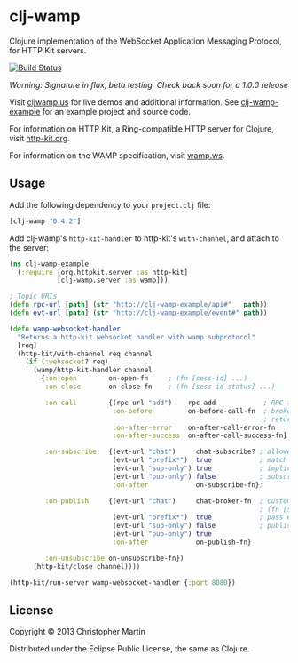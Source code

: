# clj-wamp

Clojure implementation of the WebSocket Application Messaging Protocol,
for HTTP Kit servers.

[![Build Status](https://travis-ci.org/cgmartin/clj-wamp.png?branch=master)](https://travis-ci.org/cgmartin/clj-wamp)

*Warning: Signature in flux, beta testing. Check back soon for a 1.0.0 release*

Visit [cljwamp.us](http://cljwamp.us) for live demos and additional information.
See [clj-wamp-example](https://github.com/cgmartin/clj-wamp-example) for an example project and source code.

For information on HTTP Kit, a Ring-compatible HTTP server for Clojure, visit [http-kit.org](http://http-kit.org/).

For information on the WAMP specification, visit [wamp.ws](http://wamp.ws).

## Usage

Add the following dependency to your `project.clj` file:
```clojure
[clj-wamp "0.4.2"]
```

Add clj-wamp's `http-kit-handler` to http-kit's `with-channel`, and attach to the server:

```clojure
(ns clj-wamp-example
  (:require [org.httpkit.server :as http-kit]
            [clj-wamp.server :as wamp]))

; Topic URIs
(defn rpc-url [path] (str "http://clj-wamp-example/api#"   path))
(defn evt-url [path] (str "http://clj-wamp-example/event#" path))

(defn wamp-websocket-handler
  "Returns a http-kit websocket handler with wamp subprotocol"
  [req]
  (http-kit/with-channel req channel
    (if (:websocket? req)
      (wamp/http-kit-handler channel
        {:on-open        on-open-fn     ; (fn [sess-id] ...)
         :on-close       on-close-fn    ; (fn [sess-id status] ...)

         :on-call        {(rpc-url "add")    rpc-add            ; RPC topic map (fn [sess-id & params] ...)
                          :on-before         on-before-call-fn  ; broker incoming params or
                                                                ; return false to restrict rpc access
                          :on-after-error    on-after-call-error-fn
                          :on-after-success  on-after-call-success-fn}

         :on-subscribe   {(evt-url "chat")     chat-subscribe? ; allowed to subscribe? (fn [sess-id topic] ...)
                          (evt-url "prefix*")  true            ; match topics by prefix
                          (evt-url "sub-only") true            ; implicitly allowed
                          (evt-url "pub-only") false           ; subscription is denied
                          :on-after            on-subscribe-fn};

         :on-publish     {(evt-url "chat")     chat-broker-fn  ; custom event broker
                                                               ; (fn [sess-id topic event exclude eligible] ...)
                          (evt-url "prefix*")  true            ; pass events through as-is
                          (evt-url "sub-only") false           ; publishing is denied
                          (evt-url "pub-only") true
                          :on-after            on-publish-fn}

         :on-unsubscribe on-unsubscribe-fn})
      (http-kit/close channel))))

(http-kit/run-server wamp-websocket-handler {:port 8080})
```

## License

Copyright © 2013 Christopher Martin

Distributed under the Eclipse Public License, the same as Clojure.
